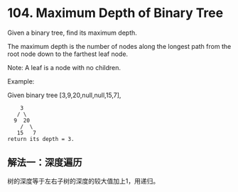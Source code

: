 # 104. Maximum Depth of Binary Tree
Given a binary tree, find its maximum depth.

The maximum depth is the number of nodes along the longest path from the root node down to the farthest leaf node.

Note: A leaf is a node with no children.

Example:

Given binary tree [3,9,20,null,null,15,7],
```
    3
   / \
  9  20
    /  \
   15   7
return its depth = 3.
```
## 解法一：深度遍历

树的深度等于左右子树的深度的较大值加上1，用递归。